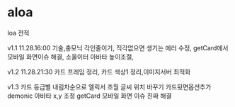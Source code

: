 # aloa

loa 전적

v1.1 11.28.16:00
기술,충모닉 각인줄이기, 직각없으면 생기는 에러 수정, getCard에서 모바일 화면이슈 해결, 소울이터 아바타 높이조절,

v1.2 11.28.21:30
카드 프레임 정리, 카드 색상1 정리,이미지서버 최적화

v1.3
카드 등급별 내림차순으로
엘릭서 초월 글씨 위치 바꾸기
카드뒷면옵션추가
demonic 아바타 x,y 조정
getCard 모바일 화면 이슈 진짜 해결
